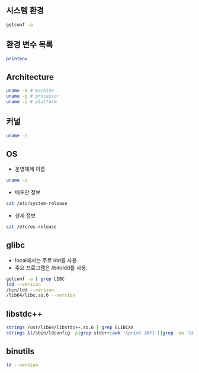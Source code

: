 ## 시스템 환경
```sh
getconf -a
```
## 환경 변수 목록
```sh
printenv
```
## Architecture
```sh
uname -m # machine
uname -p # processor
uname -i # platform
```
## 커널
```sh
uname -r
```
## OS
* 운영체제 이름
```sh
uname -o
```
* 배포판 정보
```sh
cat /etc/system-release
```
* 상세 정보
```sh
cat /etc/os-release
```
## glibc
* local에서는 주로 ldd를 사용.
* 주요 프로그램은 /bin/ldd를 사용.
```sh
getconf -a | grep LIBC
ldd --version
/bin/ldd --version
/lib64/libc.so.6 --version
```
## libstdc++
```sh
strings /usr/lib64/libstdc++.so.6 | grep GLIBCXX
strings $(/sbin/ldconfig -p|grep stdc++|awk '{print $NF}')|grep -ao 'GLIBCXX_[0-9]*\.[0-9]*\.[0-9]*' | sort -V | tail -1
```
## binutils
```sh
ld --version
```
